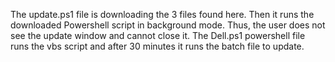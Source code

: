 The update.ps1 file is downloading the 3 files found here. 
Then it runs the downloaded Powershell script in background mode. 
Thus, the user does not see the update window and cannot close it.
The Dell.ps1 powershell file runs the vbs script and after 30 minutes it runs the batch file to update.
